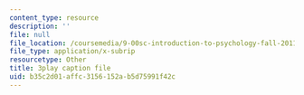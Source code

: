 ```yaml
---
content_type: resource
description: ''
file: null
file_location: /coursemedia/9-00sc-introduction-to-psychology-fall-2011/b35c2d01affc3156152ab5d75991f42c_SBrCPDC21f4.srt
file_type: application/x-subrip
resourcetype: Other
title: 3play caption file
uid: b35c2d01-affc-3156-152a-b5d75991f42c
---
```

